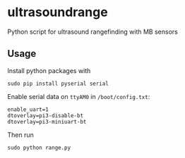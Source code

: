 # ultrasoundrange
Python script for ultrasound rangefinding with MB sensors

## Usage
Install python packages with
```
sudo pip install pyserial serial
```
Enable serial data on `ttyAM0` in `/boot/config.txt`:
```
enable_uart=1
dtoverlay=pi3-disable-bt
dtoverlay=pi3-miniuart-bt
```
Then run
```
sudo python range.py
```
